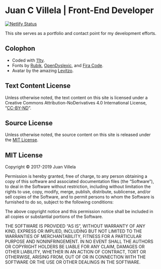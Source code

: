 # Juan C Villela | Front-End Developer
[![Netlify Status](https://api.netlify.com/api/v1/badges/83da7076-09d4-4033-baa8-e2122decd6b6/deploy-status)](https://app.netlify.com/sites/juan-dev/deploys)

This site serves as a portfolio and contact point for my development efforts.

## Colophon
* Coded with [11ty](https://www.11ty.io).
* Fonts by [Rubik](https://fonts.google.com/specimen/Rubik), [OpenDyslexic](https://www.opendyslexic.org/), and [Fira Code](https://github.com/tonsky/FiraCode).
* Avatar by the amazing [Levitzo](https://instagram.com/levitzo?utm_source=ig_profile_share&igshid=1fmgb2w2c8dla).

## Text Content License
Unless otherwise noted, the text content on this site is licensed under a Creative Commons Attribution-NoDerivatives 4.0 International License, “[CC-BY-ND](http://creativecommons.org/licenses/by-nd/4.0/)”.

## Source License
Unless otherwise noted, the source content on this site is released under the [MIT License](https://opensource.org/licenses/MIT).

## MIT License
Copyright © 2017-2019 Juan Villela

Permission is hereby granted, free of charge, to any person obtaining a copy of this software and associated documentation files (the “Software”), to deal in the Software without restriction, including without limitation the rights to use, copy, modify, merge, publish, distribute, sublicense, and/or sell copies of the Software, and to permit persons to whom the Software is furnished to do so, subject to the following conditions:

The above copyright notice and this permission notice shall be included in all copies or substantial portions of the Software.

THE SOFTWARE IS PROVIDED “AS IS”, WITHOUT WARRANTY OF ANY KIND, EXPRESS OR IMPLIED, INCLUDING BUT NOT LIMITED TO THE WARRANTIES OF MERCHANTABILITY, FITNESS FOR A PARTICULAR PURPOSE AND NONINFRINGEMENT. IN NO EVENT SHALL THE AUTHORS OR COPYRIGHT HOLDERS BE LIABLE FOR ANY CLAIM, DAMAGES OR OTHER LIABILITY, WHETHER IN AN ACTION OF CONTRACT, TORT OR OTHERWISE, ARISING FROM, OUT OF OR IN CONNECTION WITH THE SOFTWARE OR THE USE OR OTHER DEALINGS IN THE SOFTWARE.